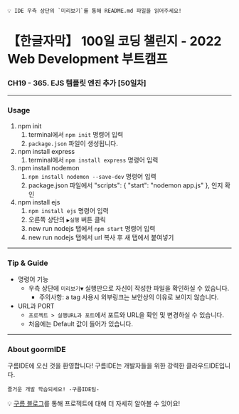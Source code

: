 ```
💡 IDE 우측 상단의 `미리보기`를 통해 README.md 파일을 읽어주세요!
```
# 【한글자막】 100일 코딩 챌린지 - 2022 Web Development 부트캠프

### CH19 - 365. EJS 템플릿 엔진 추가 [50일차]


---
### Usage
1. npm init
   1. terminal에서 `npm init` 명령어 입력
   2. `package.json` 파일이 생성됩니다.
2. npm install express
   1. terminal에서 `npm install express` 명령어 입력
3. npm install nodemon
    1. `npm install nodemon --save-dev` 명령어 입력
    2. package.json 파일에서 
        "scripts": {
        "start": "nodemon app.js"
         },
        인지 확인
4. npm install ejs
   1. `npm install ejs` 명령어 입력
   2. 오른쪽 상단의 `▶실행` 버튼 클릭
   3. new run nodejs 탭에서 `npm start` 명령어 입력
   4. new run nodejs 탭에서 url 복사 후 새 탭에서 붙여넣기

---
### Tip & Guide

- 명령어 기능
    - 우측 상단에 `미리보기▼` 실행만으로 자신이 작성한 파일을 확인하실 수 있습니다.
      - 주의사항: a tag 사용시 외부링크는 보안상의 이유로 보이지 않습니다.
- URL과 PORT
    - `프로젝트 > 실행URL과 포트`에서 포트와 URL을 확인 및 변경하실 수 있습니다.
    - 처음에는 Default 값이 들어가 있습니다.


---
### About goormIDE

구름IDE에 오신 것을 환영합니다!
구름IDE는 개발자들을 위한 강력한 클라우드IDE입니다.

`즐거운 개발 학습되세요! -구름IDE팀-`

💡 [구름 블로그](https://blog.goorm.io/chatweb/)를 통해 프로젝트에 대해 더 자세히 알아볼 수 있어요!
